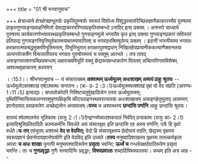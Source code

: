 +++
title = "01 श्री भगवानुवाच"

+++
क्षेत्राध्याये क्षेत्रक्षेत्रज्ञभूतयोः प्रकृतिपुरुषयोः स्वरूपं विशोध्य विशुद्धस्यापरिच्छिन्नज्ञानैकाकारस्यैव पुरुषस्य प्राकृतगुणसङ्गप्रवाहनिमित्तो देवाद्याकारपरिणतप्रकृतिसम्बन्धो ऽनादिर् इत्य् उक्तम् । अनन्तरे चाध्याये पुरुषस्य कार्यकारणोभयावस्थप्रकृतिसम्बन्धो गुणसङ्गमूलो भगवतैव कृत इत्य् उक्त्वा गुणसङ्गप्रकारं सविस्तरं प्रतिपाद्य गुणसङ्गनिवृत्तिपूर्वकात्मयाथात्म्यावाप्तिश् च भगवद्भक्तिमूलेत्य् उक्तम् । इदानीं भजनीयस्य भगवतः क्षराक्षरात्मकबद्धमुक्तविभूतिमत्ताम्, विभूतिभूतात् क्षराक्षरपुरुषद्वयान् निखिलहेयप्रत्यनीककल्याणैक्तानतया अत्यन्तोत्कर्षेण विसजातीयस्य भगवतः पुरुषोत्तमत्वं च वक्तुम् आरभते । तत्र तावद् असङ्गरूपशस्त्रच्छिन्नबन्धाम् अक्षराख्यविभूतिं वक्तुं छेद्यरूपबन्धाकारेण विततम् अचित्परिणामविशेषम् अश्वत्थवृक्षाकारम् कल्पयन्

।।15.1।। श्रीभगवानुवाच -- यं संसाराख्यम् **अश्वत्थम् ऊर्ध्वमूलम् अधःशाखम्
अव्ययं प्राहुः श्रुतयः** -- ऊर्ध्वमूलोऽवाक्शाख एषोऽश्वत्थः सनातनः। (क॰
उ॰ 2।3।1)ऊर्ध्वमूलमवाक्शाखं वृक्षं यो वेद संप्रति (आरण्य॰ 1।11।5)
इत्याद्याः। सप्तलोकोपरि निविष्टचतुर्मुखादित्वेन तस्य ऊर्ध्वमूलत्वम्;
पृथिवीनिवासिसकलनरपशुमृगपक्षिकृमि कीटपतङ्गस्थावरान्ततया अधःशाखत्वम्
असङ्गहेतुभूताद् आसम्यग् ज्ञानोदयात् प्रवाहरूपेण अच्छेद्यत्वेन
अव्ययत्वम्।**यस्य** च अश्वत्थस्य **छन्दांसि पर्णानि** आहुः छन्दांसि
श्रुतयः।  
  
वायव्यं श्वेतमालभेत भूतिकामः (यजुः 2।1।1)ऐन्द्राग्नमेकादशकपालं निर्वपेत्
प्रजाकामः (यजुः का॰ 2।1) इत्यादिश्रुतिप्रतिपादितैः काम्यकर्मभिः विवर्धते
अयं संसारवृक्षः इति छन्दांसि एव अस्य पर्णानि; पत्रैः हि वृक्षो
वर्धते।**यः तम्** एवंभूतम् अश्वत्थं **वेद स वेदवित्;** वेदो हि
संसारवृक्षस्य छेदोपायं वदति; छेद्यस्य वृक्षस्य स्वरूपज्ञानं
छेदनोपायज्ञानोपयोगि इति वेदविद् इति उच्यते।**तस्य** मनुष्यादिशाखस्य
वृक्षस्य तत्तत्कर्मकृता अपराः **च अधः शाखाः** पुनरपि मनुष्यपश्वादिरूपेण
**प्रसृताः** भवन्ति; **ऊर्ध्वं च** गन्धर्वयक्षदेवादिरूपेण प्रसृता
भवन्ति। ताः च **गुणप्रवृद्धाः** गुणैः सत्त्वादिभिः प्रवृद्धाः;
**विषयप्रवालाः** शब्दादिविषयपल्लवाः। कथम् इति अत्र आह --

